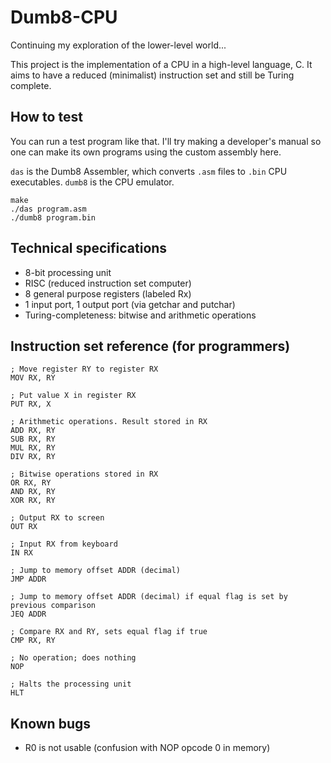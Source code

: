 # Dumb8-CPU

Continuing my exploration of the lower-level world...

This project is the implementation of a CPU in a high-level language, C. It aims to have a reduced (minimalist) instruction set and still be Turing complete.

## How to test

You can run a test program like that. I'll try making a developer's manual so one can make its own programs using the custom assembly here.

`das` is the Dumb8 Assembler, which converts `.asm` files to `.bin` CPU executables. `dumb8` is the CPU emulator.

```
make
./das program.asm
./dumb8 program.bin
```

## Technical specifications

- 8-bit processing unit
- RISC (reduced instruction set computer)
- 8 general purpose registers (labeled Rx)
- 1 input port, 1 output port (via getchar and putchar)
- Turing-completeness: bitwise and arithmetic operations

## Instruction set reference (for programmers)

```
; Move register RY to register RX
MOV RX, RY

; Put value X in register RX
PUT RX, X

; Arithmetic operations. Result stored in RX
ADD RX, RY
SUB RX, RY
MUL RX, RY
DIV RX, RY

; Bitwise operations stored in RX
OR RX, RY
AND RX, RY
XOR RX, RY

; Output RX to screen
OUT RX

; Input RX from keyboard
IN RX

; Jump to memory offset ADDR (decimal)
JMP ADDR

; Jump to memory offset ADDR (decimal) if equal flag is set by previous comparison
JEQ ADDR

; Compare RX and RY, sets equal flag if true
CMP RX, RY

; No operation; does nothing
NOP

; Halts the processing unit
HLT

```

## Known bugs

- R0 is not usable (confusion with NOP opcode 0 in memory)
